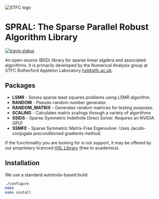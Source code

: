 ![STFC logo](http://www.stfc.ac.uk/stfc/includes/themes/MuraSTFC/assets/legacy/2473_web_2.png)

# SPRAL: The Sparse Parallel Robust Algorithm Library

[![travis status](https://travis-ci.org/ralna/spral.svg?branch=master)](https://travis-ci.org/ralna/spral)

An open-source (BSD) library for sparse linear algebra and associated
algorithms. It is primarily developed by the Numerical Analysis group at
STFC Rutherford Appleton Laboratory [hsl@stfc.ac.uk](mailto:hsl@stfc.ac.uk).

## Packages

- **LSMR**          - Solves sparse least squares problems using LSMR algorithm.
- **RANDOM**        - Pseudo-random number generator.
- **RANDOM_MATRIX** - Generates random matrices for testing purposes.
- **SCALING**       - Calculates matrix scalings through a variety of algorithms
- **SSIDS**         - Sparse Symmetric Indefinite Direct Solver. Requires an
                      NVIDIA GPU!
- **SSMFE**         - Sparse Symmetric Matrix-Free Eigensolver. Uses
                      Jacobi-conjugate preconditioned gradients method.

If the functionality you are looking for is not support, it may be offered by
our proprietary licenced [HSL Library](http://www.hsl.rl.ac.uk/)
(free to academics).

## Installation
We use a standard autotools-based build:
```bash
./configure
make
make install
```
